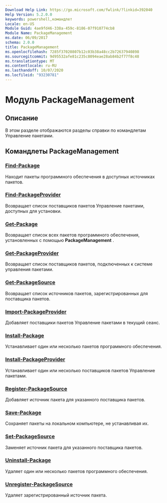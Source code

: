 ```yaml
---
Download Help Link: https://go.microsoft.com/fwlink/?linkid=392040
Help Version: 5.2.0.0
keywords: powershell,командлет
Locale: en-US
Module Guid: 4ae9fd46-338a-459c-8186-07f910774cb8
Module Name: PackageManagement
ms.date: 06/09/2017
schema: 2.0.0
title: PackageManagement
ms.openlocfilehash: 7285f37020807b12c03b38a48cc2b72637940898
ms.sourcegitcommit: 9d95532afe81c235c8094eae28ab84b2f77f8c48
ms.translationtype: MT
ms.contentlocale: ru-RU
ms.lasthandoff: 10/07/2020
ms.locfileid: "93230781"
---
```

# Модуль PackageManagement

## Описание

В этом разделе отображаются разделы справки по командлетам Управление пакетами.

## Командлеты PackageManagement

### [Find-Package](Find-Package.md)
Находит пакеты программного обеспечения в доступных источниках пакетов.

### [Find-PackageProvider](Find-PackageProvider.md)
Возвращает список поставщиков пакетов Управление пакетами, доступных для установки.

### [Get-Package](Get-Package.md)
Возвращает список всех пакетов программного обеспечения, установленных с помощью **PackageManagement** .

### [Get-PackageProvider](Get-PackageProvider.md)
Возвращает список поставщиков пакетов, подключенных к системе управления пакетами.

### [Get-PackageSource](Get-PackageSource.md)
Возвращает список источников пакетов, зарегистрированных для поставщика пакетов.

### [Import-PackageProvider](Import-PackageProvider.md)
Добавляет поставщики пакетов Управление пакетами в текущий сеанс.

### [Install-Package](Install-Package.md)
Устанавливает один или несколько пакетов программного обеспечения.

### [Install-PackageProvider](Install-PackageProvider.md)
Устанавливает один или несколько поставщиков пакетов Управление пакетами.

### [Register-PackageSource](Register-PackageSource.md)
Добавляет источник пакета для указанного поставщика пакетов.

### [Save-Package](Save-Package.md)
Сохраняет пакеты на локальном компьютере, не устанавливая их.

### [Set-PackageSource](Set-PackageSource.md)
Заменяет источник пакета для указанного поставщика пакетов.

### [Uninstall-Package](Uninstall-Package.md)
Удаляет один или несколько пакетов программного обеспечения.

### [Unregister-PackageSource](Unregister-PackageSource.md)
Удаляет зарегистрированный источник пакета.
